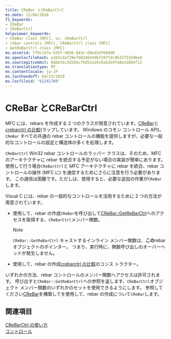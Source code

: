 ```yaml
---
title: CReBar とCReBarCtrl
ms.date: 11/04/2016
f1_keywords:
- CReBar
- CReBarCtrl
helpviewer_keywords:
- CReBar class [MFC], vs. CReBarCtrl
- rebar controls [MFC], CReBarCtrl class [MFC]
- GetReBarCtrl class [MFC]
ms.assetid: 7f9c1d7e-5d5f-4956-843c-69ed3df688d0
ms.openlocfilehash: a1b5cda729e760246449bf197fdc9b32752b96e8
ms.sourcegitcommit: 0ab61bc3d2b6cfbd52a16c6ab2b97a8ea1864f12
ms.translationtype: MT
ms.contentlocale: ja-JP
ms.lasthandoff: 04/23/2019
ms.locfileid: "62241788"
---
```

# <a name="crebar-vs-crebarctrl"></a>CReBar とCReBarCtrl

MFC には、rebars を作成する 2 つのクラスが用意されています。[CReBar](../mfc/reference/crebar-class.md)と[crebarctrl の比較](../mfc/reference/crebarctrl-class.md)(ラップしています。 Windows のコモン コントロール API)。 `CReBar` すべての共通の rebar コントロールの機能を提供しますが、必要な一般的なコントロールの設定と構造体の多くを処理します。

`CReBarCtrl` Win32 rebar コントロールのラッパー クラスは、そのため、MFC のアーキテクチャに rebar を統合する予定がない場合の実装が簡単にあります。 使用して行う場合`CReBarCtrl`と MFC アーキテクチャに rebar を統合、rebar コントロールの操作 (MFC に) を通信するためにさらに注意を行う必要があります。 この通信は困難です。ただしは、使用すると、必要な追加の作業が`CReBar`します。

Visual C には、rebar の一般的なコントロールを活用するために 2 つの方法が用意されています。

- 使用して、rebar の作成`CReBar`を呼び出して[CReBar::GetReBarCtrl](../mfc/reference/crebar-class.md#getrebarctrl)へのアクセスを取得する、`CReBarCtrl`メンバー関数。

    > [!NOTE]
    >  `CReBar::GetReBarCtrl` キャストするインライン メンバー関数は、**この**rebar オブジェクトのポインター。 つまり、実行時に、関数呼び出しのオーバーヘッドが発生しません。

- 使用して、rebar の作成[crebarctrl の比較](../mfc/reference/crebarctrl-class.md)のコンス トラクター。

いずれかの方法、rebar コントロールのメンバー関数へアクセスは許可されます。 呼び出すと`CReBar::GetReBarCtrl`への参照を返します、`CReBarCtrl`オブジェクト メンバー関数のいずれかのセットを使用できるようにします。 参照してください[CReBar](../mfc/reference/crebar-class.md)を構築してを使用して、rebar の作成について`CReBar`します。

## <a name="see-also"></a>関連項目

[CReBarCtrl の使い方](../mfc/using-crebarctrl.md)<br/>
[コントロール](../mfc/controls-mfc.md)
